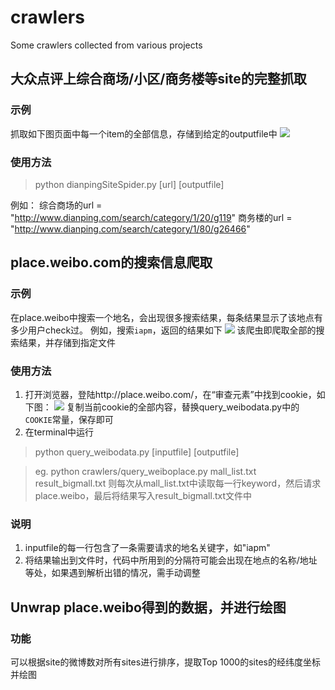 # crawlers
Some crawlers collected from various projects

## 大众点评上综合商场/小区/商务楼等site的完整抓取

### 示例
抓取如下图页面中每一个item的全部信息，存储到给定的outputfile中
![](http://ww4.sinaimg.cn/large/901f9a6fjw1f1ga2nx9utj20l70jtwgt.jpg)

### 使用方法

> python dianpingSiteSpider.py [url] [outputfile]

例如：
综合商场的url = "http://www.dianping.com/search/category/1/20/g119"
商务楼的url = "http://www.dianping.com/search/category/1/80/g26466"

## place.weibo.com的搜索信息爬取

### 示例
在place.weibo中搜索一个地名，会出现很多搜索结果，每条结果显示了该地点有多少用户check过。
例如，搜索`iapm`，返回的结果如下
![](http://ww2.sinaimg.cn/large/901f9a6fjw1f1gaad8tu1j20ha0kzjul.jpg)
该爬虫即爬取全部的搜索结果，并存储到指定文件

### 使用方法
 1. 打开浏览器，登陆http://place.weibo.com/，在“审查元素”中找到cookie，如下图：
![](http://ww1.sinaimg.cn/large/901f9a6fjw1f1gagho3z0j20i404975f.jpg)
复制当前cookie的全部内容，替换query_weibodata.py中的`COOKIE`常量，保存即可
 2. 在terminal中运行
 > python query_weibodata.py [inputfile] [outputfile]


 > eg. python crawlers/query\_weiboplace.py mall\_list.txt result\_bigmall.txt
 > 则每次从mall\_list.txt中读取每一行keyword，然后请求place.weibo，最后将结果写入result\_bigmall.txt文件中


### 说明
 1. inputfile的每一行包含了一条需要请求的地名关键字，如"iapm"
 2. 将结果输出到文件时，代码中所用到的分隔符可能会出现在地点的名称/地址等处，如果遇到解析出错的情况，需手动调整
 

## Unwrap place.weibo得到的数据，并进行绘图

### 功能
可以根据site的微博数对所有sites进行排序，提取Top 1000的sites的经纬度坐标并绘图